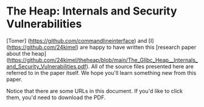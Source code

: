 # The Heap: Internals and Security Vulnerabilities
[Tomer] (https://github.com/commandlineinterface) and [I] (https://github.com/24kimel) are happy to have written this [research paper about the heap] (https://github.com/24kimel/theheap/blob/main/The_Glibc_Heap__Internals_and_Security_Vulnerabilities.pdf).
All of the source files presented here are referred to in the paper itself.
We hope you'll learn something new from this paper.

Notice that there are some URLs in this document. If you'd like to click them, you'd need to download the PDF.
